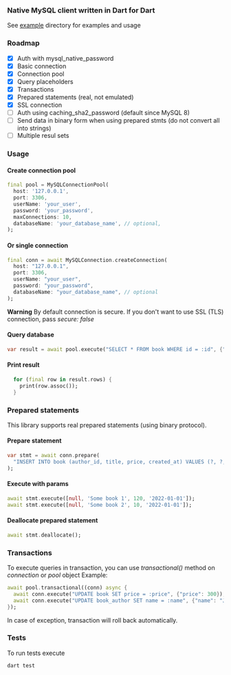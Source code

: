 ### Native MySQL client written in Dart for Dart

See [example](example/) directory for examples and usage

### Roadmap

* [x] Auth with mysql_native_password
* [x] Basic connection
* [x] Connection pool
* [x] Query placeholders
* [x] Transactions
* [x] Prepared statements (real, not emulated)
* [x] SSL connection
* [ ] Auth using caching_sha2_password (default since MySQL 8)
* [ ] Send data in binary form when using prepared stmts (do not convert all into strings)
* [ ] Multiple resul sets

### Usage

#### Create connection pool

```dart
final pool = MySQLConnectionPool(
  host: '127.0.0.1',
  port: 3306,
  userName: 'your_user',
  password: 'your_password',
  maxConnections: 10,
  databaseName: 'your_database_name', // optional,
);
```

#### Or single connection

```dart
final conn = await MySQLConnection.createConnection(
  host: "127.0.0.1",
  port: 3306,
  userName: "your_user",
  password: "your_password",
  databaseName: "your_database_name", // optional
);
```

**Warning**
By default connection is secure. If you don't want to use SSL (TLS) connection, pass *secure: false*

#### Query database

```dart
var result = await pool.execute("SELECT * FROM book WHERE id = :id", {"id": 1});
```

#### Print result
```dart
  for (final row in result.rows) {
    print(row.assoc());
  }
```

### Prepared statements

This library supports real prepared statements (using binary protocol).

#### Prepare statement

```dart
var stmt = await conn.prepare(
  "INSERT INTO book (author_id, title, price, created_at) VALUES (?, ?, ?, ?)",
);
```

#### Execute with params

```dart
await stmt.execute([null, 'Some book 1', 120, '2022-01-01']);
await stmt.execute([null, 'Some book 2', 10, '2022-01-01']);
```

#### Deallocate prepared statement

```dart
await stmt.deallocate();
```

### Transactions

To execute queries in transaction, you can use *transactional()* method on *connection* or *pool* object
Example:

```dart
await pool.transactional((conn) async {
  await conn.execute("UPDATE book SET price = :price", {"price": 300});
  await conn.execute("UPDATE book_author SET name = :name", {"name": "John Doe"});
});
```

In case of exception, transaction will roll back automatically.

### Tests

To run tests execute

```bash
dart test
```